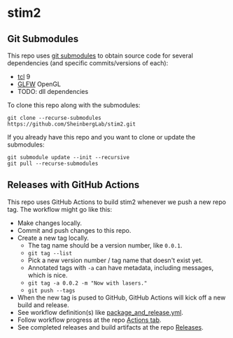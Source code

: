 # stim2

## Git Submodules

This repo uses [git submodules](https://git-scm.com/book/en/v2/Git-Tools-Submodules) to obtain source code for several dependencies (and specific commits/versions of each):
 - [tcl](https://github.com/tcltk/tcl) 9
 - [GLFW](https://github.com/glfw/glfw) OpenGL
 - TODO: dll dependencies

To clone this repo along with the submodules:

``` 
git clone --recurse-submodules https://github.com/SheinbergLab/stim2.git
```

If you already have this repo and you want to clone or update the submodules:

```
git submodule update --init --recursive
git pull --recurse-submodules
```

## Releases with GitHub Actions

This repo uses GitHub Actions to build stim2 whenever we push a new repo tag.
The workflow might go like this:

 - Make changes locally.
 - Commit and push changes to this repo.
 - Create a new tag locally.
   - The tag name should be a version number, like `0.0.1`.
   - `git tag --list`
   - Pick a new version number / tag name that doesn't exist yet.
   - Annotated tags with `-a` can have metadata, including messages, which is nice.
   - `git tag -a 0.0.2 -m "Now with lasers."`
   - `git push --tags`
 - When the new tag is pused to GitHub, GitHub Actions will kick off a new build and release.
 - See workflow definition(s) like [package_and_release.yml](./.github/workflows/package_and_release.yml).
 - Follow workflow progress at the repo [Actions tab](https://github.com/SheinbergLab/stim2/actions).
 - See completed releases and build artifacts at the repo [Releases](https://github.com/SheinbergLab/stim2/releases).
